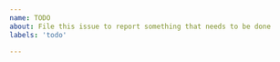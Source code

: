 ```yaml
---
name: TODO
about: File this issue to report something that needs to be done
labels: 'todo'

---
```

